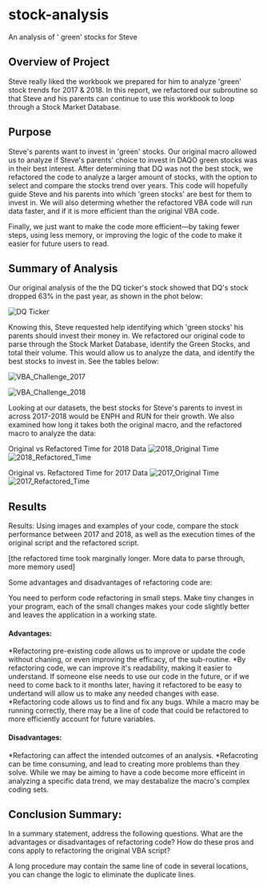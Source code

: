 # stock-analysis
An analysis of ' green' stocks for Steve
## Overview of Project
  Steve really liked the workbook we prepared for him to analyze 'green' stock trends for 2017 & 2018. In this report, we refactored our subroutine so that Steve and his parents can continue to use this workbook to loop through a Stock Market Database.

## Purpose
Steve's parents want to invest in 'green' stocks. Our original macro allowed us to analyze if Steve's parents' choice to invest in DAQO green stocks was in their best interest. After determining that DQ was not the best stock, we refactored the code to analyze a larger amount of stocks, with the option to select and compare the stocks trend over years. This code will hopefully guide Steve and his parents into which 'green stocks' are best for them to invest in. We will also determing whether the refactored VBA code will run data faster, and if it is more efficient than the original VBA code.

Finally, we just want to make the code more efficient—by taking fewer steps, using less memory, or improving the logic of the code to make it easier for future users to read.

## Summary of Analysis

Our original analysis of the the DQ ticker's stock showed that DQ's stock dropped 63% in the past year, as shown in the phot below:

![DQ Ticker](https://user-images.githubusercontent.com/84881187/122668503-61b4e500-d186-11eb-95f8-27b7f88e9587.PNG)

Knowing this, Steve requested help identifying which 'green stocks' his parents should invest their money in. We refactored our original code to parse through the Stock Market Database, identify the Green Stocks, and total their volume. This would allow us to analyze the data, and identify the best stocks to invest in. See the tables below:

![VBA_Challenge_2017](https://user-images.githubusercontent.com/84881187/122668899-6aa6b600-d188-11eb-99a2-1bee56b109ec.PNG)


![VBA_Challenge_2018](https://user-images.githubusercontent.com/84881187/122668902-71cdc400-d188-11eb-8af7-1e7870d5db63.PNG)

Looking at our datasets, the best stocks for Steve's parents to invest in across 2017-2018 would be ENPH and RUN for their growth. We also examined how long it takes both the original macro, and the refactored macro to analyze the data:

Original vs Refactored Time for 2018 Data
![2018_Original Time](https://user-images.githubusercontent.com/84881187/122669627-45b44200-d18c-11eb-9e33-2889dfc71f3b.PNG)
![2018_Refactored_Time](https://user-images.githubusercontent.com/84881187/122669632-49e05f80-d18c-11eb-8ce8-1311f8233151.PNG)

Original vs. Refactored Time for 2017 Data
![2017_Original Time](https://user-images.githubusercontent.com/84881187/122669654-62507a00-d18c-11eb-8feb-610e4fbcd7b9.PNG)
![2017_Refactored_Time](https://user-images.githubusercontent.com/84881187/122669661-654b6a80-d18c-11eb-81b0-2f217c16ac76.PNG)


## Results

Results: Using images and examples of your code, compare the stock performance between 2017 and 2018, as well as the execution times of the original script and the refactored script.

[the refactored time took marginally longer. More data to parse through, more memory used]



Some advantages and disadvantages of refactoring code are:

You need to perform code refactoring in small steps. Make tiny changes in your program, each of the small changes makes your code slightly better and leaves the application in a working state.

#### Advantages:

*Refactoring pre-existing code allows us to improve or update the code without chaning, or even improving the efficacy, of the sub-routine.
*By refactoring code, we can improve it's readability, making it easier to understand. If someone else needs to use our code in the future, or if we need to come back to it months later, having it refactored to be easy to undertand will allow us to make any needed changes with ease.
*Refactoring code allows us to find and fix any bugs. While a macro may be running correctly, there may be a line of code that could be refactored to more efficiently account for future variables.

#### Disadvantages:

*Refactoring can affect the intended outcomes of an analysis.
*Refacroting can be time consuming, and lead to creating more problems than they solve. While we may be aiming to have a code become more efficeint in analyzing a specific data trend, we may destabalize the macro's complex coding sets.


## Conclusion Summary: 

In a summary statement, address the following questions.
What are the advantages or disadvantages of refactoring code?
How do these pros and cons apply to refactoring the original VBA script?


A long procedure may contain the same line of code in several locations, you can change the logic to eliminate the duplicate lines.
